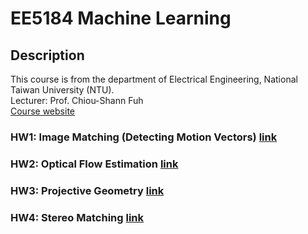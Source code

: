 # EE5184 Machine Learning

## Description
This course is from the department of Electrical Engineering, National Taiwan University (NTU).  
Lecturer: Prof. Chiou-Shann Fuh  
[Course website](http://cv2.csie.ntu.edu.tw/CV2/index.html?fbclid=IwAR2HoqCW1QbtHpD7ic3KgQjk8I3DIKLU-sixVqIx366wTZ4r08Vb1owFsIk) 

### HW1: Image Matching (Detecting Motion Vectors)  [link](https://github.com/r09921135/ml/tree/master/HW1)

### HW2: Optical Flow Estimation  [link](https://github.com/r09921135/ml/tree/master/HW2)

### HW3: Projective Geometry  [link](https://github.com/r09921135/ml/tree/master/HW3)

### HW4: Stereo Matching  [link](https://github.com/r09921135/ml/tree/master/HW4)

